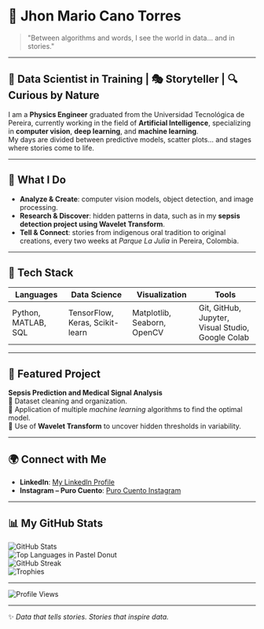 # 🌌 Jhon Mario Cano Torres

> "Between algorithms and words, I see the world in data... and in stories."

---

## 🧠 Data Scientist in Training | 🎭 Storyteller | 🔍 Curious by Nature  

I am a **Physics Engineer** graduated from the Universidad Tecnológica de Pereira, currently working in the field of **Artificial Intelligence**, specializing in **computer vision**, **deep learning**, and **machine learning**.  
My days are divided between predictive models, scatter plots... and stages where stories come to life.

---

## 🎯 What I Do

- **Analyze & Create**: computer vision models, object detection, and image processing.  
- **Research & Discover**: hidden patterns in data, such as in my **sepsis detection project using Wavelet Transform**.  
- **Tell & Connect**: stories from indigenous oral tradition to original creations, every two weeks at *Parque La Julia* in Pereira, Colombia.

---

## 🔬 Tech Stack

| Languages | Data Science | Visualization | Tools |
|-----------|--------------|--------------|-------|
| Python, MATLAB, SQL | TensorFlow, Keras, Scikit-learn | Matplotlib, Seaborn, OpenCV | Git, GitHub, Jupyter, Visual Studio, Google Colab |

---

## 📌 Featured Project

**Sepsis Prediction and Medical Signal Analysis**  
📄 Dataset cleaning and organization.  
🧮 Application of multiple *machine learning* algorithms to find the optimal model.  
🌊 Use of **Wavelet Transform** to uncover hidden thresholds in variability.

---

## 🌍 Connect with Me

- **LinkedIn**: [My LinkedIn Profile](https://www.linkedin.com/in/jhon-mario-cano-torres-407b402b6)  
- **Instagram – Puro Cuento**: [Puro Cuento Instagram](https://www.instagram.com/purocuento_pereira?igsh=MXRxcnppN3E2cTk3)  

---

## 📊 My GitHub Stats  

![GitHub Stats](https://github-readme-stats.vercel.app/api?username=MariusDscientist&show_icons=true&theme=radical)  
![Top Languages in Pastel Donut](https://github-readme-stats.vercel.app/api/top-langs/?username=MariusDscientist&layout=donut&theme=graywhite)  
![GitHub Streak](https://github-readme-streak-stats.herokuapp.com/?user=MariusDscientist&theme=radical)  
![Trophies](https://github-profile-trophy.vercel.app/?username=MariusDscientist&theme=gruvbox&row=1&column=6)

---

![Profile Views](https://komarev.com/ghpvc/?username=MariusDscientist&color=blue&style=flat-square)

---

✨ *Data that tells stories. Stories that inspire data.*
